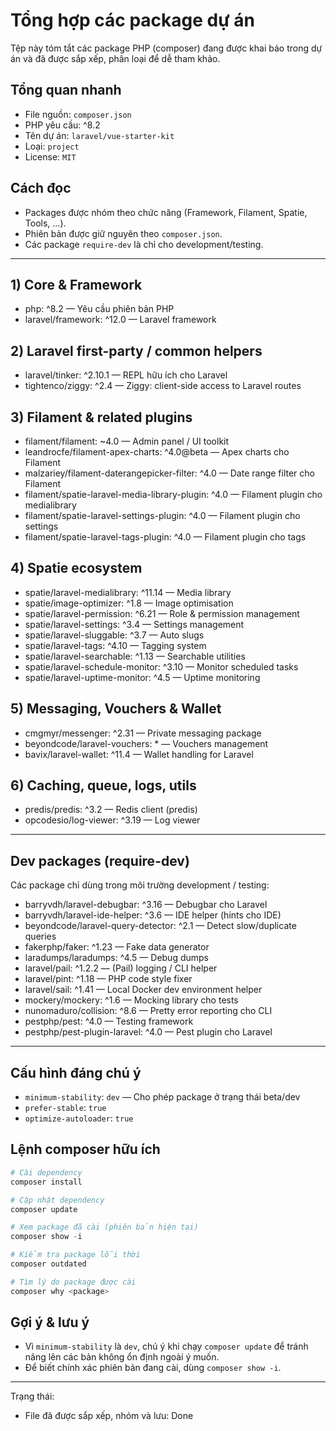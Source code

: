 # Tổng hợp các package dự án

Tệp này tóm tắt các package PHP (composer) đang được khai báo trong dự án và đã được sắp xếp, phân loại để dễ tham khảo.

## Tổng quan nhanh

- File nguồn: `composer.json`
- PHP yêu cầu: ^8.2
- Tên dự án: `laravel/vue-starter-kit`
- Loại: `project`
- License: `MIT`

## Cách đọc

- Packages được nhóm theo chức năng (Framework, Filament, Spatie, Tools, ...).
- Phiên bản được giữ nguyên theo `composer.json`.
- Các package `require-dev` là chỉ cho development/testing.

---

## 1) Core & Framework

- php: ^8.2 — Yêu cầu phiên bản PHP
- laravel/framework: ^12.0 — Laravel framework

## 2) Laravel first-party / common helpers

- laravel/tinker: ^2.10.1 — REPL hữu ích cho Laravel
- tightenco/ziggy: ^2.4 — Ziggy: client-side access to Laravel routes

## 3) Filament & related plugins

- filament/filament: ~4.0 — Admin panel / UI toolkit
- leandrocfe/filament-apex-charts: ^4.0@beta — Apex charts cho Filament
- malzariey/filament-daterangepicker-filter: ^4.0 — Date range filter cho Filament
- filament/spatie-laravel-media-library-plugin: ^4.0 — Filament plugin cho medialibrary
- filament/spatie-laravel-settings-plugin: ^4.0 — Filament plugin cho settings
- filament/spatie-laravel-tags-plugin: ^4.0 — Filament plugin cho tags

## 4) Spatie ecosystem

- spatie/laravel-medialibrary: ^11.14 — Media library
- spatie/image-optimizer: ^1.8 — Image optimisation
- spatie/laravel-permission: ^6.21 — Role & permission management
- spatie/laravel-settings: ^3.4 — Settings management
- spatie/laravel-sluggable: ^3.7 — Auto slugs
- spatie/laravel-tags: ^4.10 — Tagging system
- spatie/laravel-searchable: ^1.13 — Searchable utilities
- spatie/laravel-schedule-monitor: ^3.10 — Monitor scheduled tasks
- spatie/laravel-uptime-monitor: ^4.5 — Uptime monitoring

## 5) Messaging, Vouchers & Wallet

- cmgmyr/messenger: ^2.31 — Private messaging package
- beyondcode/laravel-vouchers: \* — Vouchers management
- bavix/laravel-wallet: ^11.4 — Wallet handling for Laravel

## 6) Caching, queue, logs, utils

- predis/predis: ^3.2 — Redis client (predis)
- opcodesio/log-viewer: ^3.19 — Log viewer

---

## Dev packages (require-dev)

Các package chỉ dùng trong môi trường development / testing:

- barryvdh/laravel-debugbar: ^3.16 — Debugbar cho Laravel
- barryvdh/laravel-ide-helper: ^3.6 — IDE helper (hints cho IDE)
- beyondcode/laravel-query-detector: ^2.1 — Detect slow/duplicate queries
- fakerphp/faker: ^1.23 — Fake data generator
- laradumps/laradumps: ^4.5 — Debug dumps
- laravel/pail: ^1.2.2 — (Pail) logging / CLI helper
- laravel/pint: ^1.18 — PHP code style fixer
- laravel/sail: ^1.41 — Local Docker dev environment helper
- mockery/mockery: ^1.6 — Mocking library cho tests
- nunomaduro/collision: ^8.6 — Pretty error reporting cho CLI
- pestphp/pest: ^4.0 — Testing framework
- pestphp/pest-plugin-laravel: ^4.0 — Pest plugin cho Laravel

---

## Cấu hình đáng chú ý

- `minimum-stability`: `dev` — Cho phép package ở trạng thái beta/dev
- `prefer-stable`: `true`
- `optimize-autoloader`: `true`

## Lệnh composer hữu ích

```powershell
# Cài dependency
composer install

# Cập nhật dependency
composer update

# Xem package đã cài (phiên bản hiện tại)
composer show -i

# Kiểm tra package lỗi thời
composer outdated

# Tìm lý do package được cài
composer why <package>
```

## Gợi ý & lưu ý

- Vì `minimum-stability` là `dev`, chú ý khi chạy `composer update` để tránh nâng lên các bản không ổn định ngoài ý muốn.
- Để biết chính xác phiên bản đang cài, dùng `composer show -i`.

---

Trạng thái:

- File đã được sắp xếp, nhóm và lưu: Done
